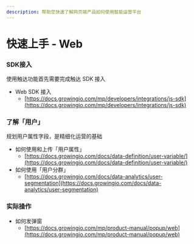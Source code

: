 ```yaml
---
description: 帮助您快速了解网页端产品如何使用智能运营平台
---
```


# 快速上手 - Web

### **SDK接入**

使用触达功能首先需要完成触达 SDK 接入

* Web SDK 接入
  * [https://docs.growingio.com/mp/developers/integrations/js-sdk](https://docs.growingio.com/mp/developers/integrations/js-sdk)

### **了解「用户」**

规划用户属性字段，是精细化运营的基础

* 如何使用和上传「用户属性」
  * [https://docs.growingio.com/docs/data-definition/user-variable/](https://docs.growingio.com/docs/data-definition/user-variable/)
* 如何使用「用户分群」
  * [https://docs.growingio.com/docs/data-analytics/user-segmentation](https://docs.growingio.com/docs/data-analytics/user-segmentation)

### **实际操作**

* 如何发弹窗
  * [https://docs.growingio.com/mp/product-manual/popup/web](https://docs.growingio.com/mp/product-manual/popup/web)



